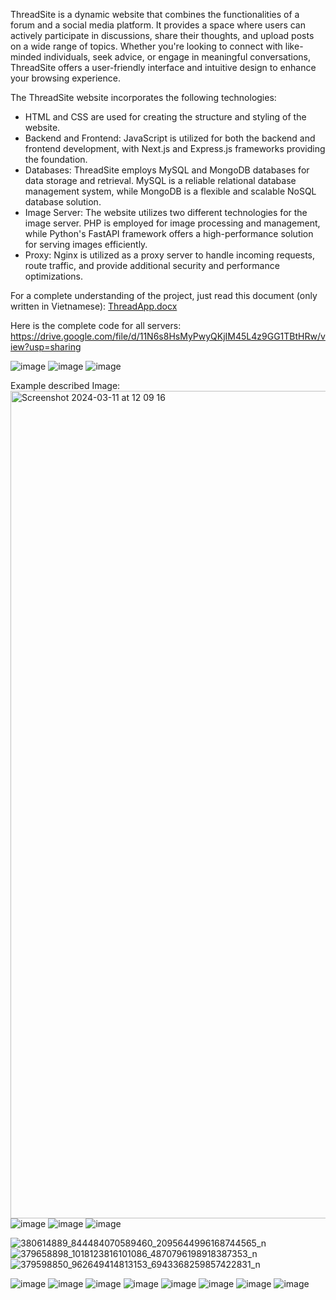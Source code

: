 ThreadSite is a dynamic website that combines the functionalities of a forum and a social media platform. It provides a space where users can actively participate in discussions, share their thoughts, and upload posts on a wide range of topics. Whether you're looking to connect with like-minded individuals, seek advice, or engage in meaningful conversations, ThreadSite offers a user-friendly interface and intuitive design to enhance your browsing experience. 

The ThreadSite website incorporates the following technologies:

- HTML and CSS are used for creating the structure and styling of the website.
- Backend and Frontend: JavaScript is utilized for both the backend and frontend development, with Next.js and Express.js frameworks providing the foundation.
- Databases: ThreadSite employs MySQL and MongoDB databases for data storage and retrieval. MySQL is a reliable relational database management system, while MongoDB is a flexible and scalable NoSQL database solution.
- Image Server: The website utilizes two different technologies for the image server. PHP is employed for image processing and management, while Python's FastAPI framework offers a high-performance solution for serving images efficiently.
- Proxy: Nginx is utilized as a proxy server to handle incoming requests, route traffic, and provide additional security and performance optimizations.

For a complete understanding of the project, just read this document (only written in Vietnamese): [ThreadApp.docx](https://github.com/tanlee102/ThreadSite_/files/14553669/ThreadApp.docx)

Here is the complete code for all servers: https://drive.google.com/file/d/11N6s8HsMyPwyQKjIM45L4z9GG1TBtHRw/view?usp=sharing

![image](https://github.com/tanlee102/ThreadSite_/assets/54614140/0c311c54-ae1d-4748-9781-56eb5c1af807)
![image](https://github.com/tanlee102/ThreadSite_/assets/54614140/ec46a12a-6178-4c7e-9327-c054f00ddf21)
![image](https://github.com/tanlee102/ThreadSite_/assets/54614140/1d28d44e-18b4-4c38-aae2-b1f35900209e)


Example described Image:
<img width="1324" alt="Screenshot 2024-03-11 at 12 09 16" src="https://github.com/tanlee102/ThreadSite_/assets/54614140/5a18d230-18b4-4551-85de-320e7ff30e10">
![image](https://github.com/tanlee102/ThreadSite_/assets/54614140/f7ca02e9-b915-45a0-8540-4501f1a622c0)
![image](https://github.com/tanlee102/ThreadSite_/assets/54614140/ff3d5c41-2006-4314-baa4-d33908625bf1)
![image](https://github.com/tanlee102/ThreadSite_/assets/54614140/bb6e4b5d-d166-43d2-a519-6888a9e53a33)

![380614889_844484070589460_2095644996168744565_n](https://github.com/tanlee102/ThreadSite_/assets/54614140/5b0b0d54-800f-4d28-9bba-10ca25766fff)
![379658898_1018123816101086_4870796198918387353_n](https://github.com/tanlee102/ThreadSite_/assets/54614140/60714c8a-bdb3-4cbe-8911-1af5565f6fc4)
![379598850_962649414813153_6943368259857422831_n](https://github.com/tanlee102/ThreadSite_/assets/54614140/820f3038-5185-4dd5-ad1d-d1e1438c8526)

![image](https://github.com/tanlee102/ThreadSite_/assets/54614140/54287f14-da1e-44dd-97b6-f2b9e6100509)
![image](https://github.com/tanlee102/ThreadSite_/assets/54614140/563a531c-d772-41f5-aed8-abd7173924c8)
![image](https://github.com/tanlee102/ThreadSite_/assets/54614140/52bc9434-1ab2-44c8-9dd8-07542c6f49f5)
![image](https://github.com/tanlee102/ThreadSite_/assets/54614140/a67fe129-132a-40fa-9e93-02721accc5d4)
![image](https://github.com/tanlee102/ThreadSite_/assets/54614140/4c4164a7-b7bb-4afc-a55f-ed3250a2dc97)
![image](https://github.com/tanlee102/ThreadSite_/assets/54614140/83220241-2fde-41d9-9796-755ebe6fed77)
![image](https://github.com/tanlee102/ThreadSite_/assets/54614140/0628871c-55a3-42fe-a2e5-df8e85a81769)
![image](https://github.com/tanlee102/ThreadSite_/assets/54614140/4ecb5779-249c-44e1-8367-52bb0713f9da)

